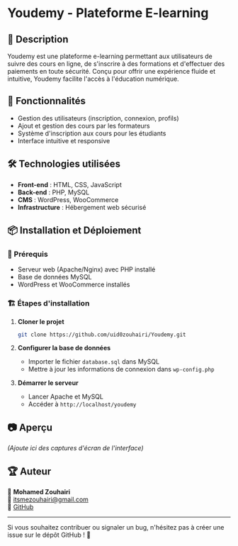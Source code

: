 # Youdemy - Plateforme E-learning

## 📌 Description
Youdemy est une plateforme e-learning permettant aux utilisateurs de suivre des cours en ligne, de s'inscrire à des formations et d'effectuer des paiements en toute sécurité. Conçu pour offrir une expérience fluide et intuitive, Youdemy facilite l'accès à l'éducation numérique.

## 🚀 Fonctionnalités
- Gestion des utilisateurs (inscription, connexion, profils)
- Ajout et gestion des cours par les formateurs
- Système d'inscription aux cours pour les étudiants
- Interface intuitive et responsive

## 🛠️ Technologies utilisées
- **Front-end** : HTML, CSS, JavaScript
- **Back-end** : PHP, MySQL
- **CMS** : WordPress, WooCommerce
- **Infrastructure** : Hébergement web sécurisé

## 📦 Installation et Déploiement
### 🔧 Prérequis
- Serveur web (Apache/Nginx) avec PHP installé
- Base de données MySQL
- WordPress et WooCommerce installés

### 🏗️ Étapes d'installation
1. **Cloner le projet**
   ```bash
   git clone https://github.com/uid0zouhairi/Youdemy.git
   ```
2. **Configurer la base de données**
   - Importer le fichier `database.sql` dans MySQL
   - Mettre à jour les informations de connexion dans `wp-config.php`

4. **Démarrer le serveur**
   - Lancer Apache et MySQL
   - Accéder à `http://localhost/youdemy`

## 📷 Aperçu
*(Ajoute ici des captures d'écran de l'interface)*

## 🏆 Auteur
👤 **Mohamed Zouhairi**  
📧 [itsmezouhairi@gmail.com](mailto:itsmezouhairi@gmail.com)  
🔗 [GitHub](https://github.com/nolongeraregistereduser)


---

Si vous souhaitez contribuer ou signaler un bug, n'hésitez pas à créer une issue sur le dépôt GitHub ! 🚀
